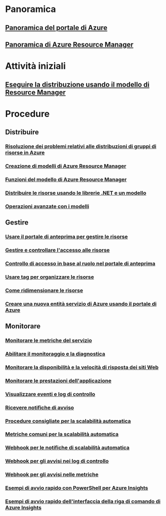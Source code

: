 # Panoramica 
## [Panoramica del portale di Azure](azure-portal-overview.md)
## [Panoramica di Azure Resource Manager](resource-group-overview.md)

# Attività iniziali
## [Eseguire la distribuzione usando il modello di Resource Manager](resource-group-template-deploy.md)

# Procedure
## Distribuire
### [Risoluzione dei problemi relativi alle distribuzioni di gruppi di risorse in Azure](resource-group-deploy-debug.md)
### [Creazione di modelli di Azure Resource Manager](resource-group-authoring-templates.md)
### [Funzioni del modello di Azure Resource Manager](resource-group-template-functions.md)
### [Distribuire le risorse usando le librerie .NET e un modello](arm-template-deployment.md)
### [Operazioni avanzate con i modelli](resource-group-advanced-template.md)
## Gestire
### [Usare il portale di anteprima per gestire le risorse](resource-group-portal.md)
### [Gestire e controllare l'accesso alle risorse](resource-group-rbac.md)
### [Controllo di accesso in base al ruolo nel portale di anteprima](role-based-access-control-configure.md)
### [Usare tag per organizzare le risorse](resource-group-using-tags.md)
### [Come ridimensionare le risorse](insights-how-to-scale.md)
### [Creare una nuova entità servizio di Azure usando il portale di Azure](resource-group-create-service-principal-portal.md)
## Monitorare
### [Monitorare le metriche del servizio](insights-how-to-customize-monitoring.md)
### [Abilitare il monitoraggio e la diagnostica](insights-how-to-use-diagnostics.md)
### [Monitorare la disponibilità e la velocità di risposta dei siti Web](app-insights-monitor-web-app-availability.md)
### [Monitorare le prestazioni dell'applicazione](app-insights-azure-web-apps.md)
### [Visualizzare eventi e log di controllo](insights-debugging-with-events.md)
### [Ricevere notifiche di avviso](insights-receive-alert-notifications.md)
### [Procedure consigliate per la scalabilità automatica](insights-autoscale-best-practices.md)
### [Metriche comuni per la scalabilità automatica](insights-autoscale-common-metrics.md)
### [Webhook per le notifiche di scalabilità automatica](insights-autoscale-to-webhook-email.md)
### [Webhook per gli avvisi nei log di controllo](insights-auditlog-to-webhook-email.md)
### [Webhook per gli avvisi nelle metriche](insights-webhooks-alerts.md)
### [Esempi di avvio rapido con PowerShell per Azure Insights](insights-powershell-samples.md)
### [Esempi di avvio rapido dell'interfaccia della riga di comando di Azure Insights](insights-cli-samples.md)


<!--HONumber=Nov16_HO2-->


